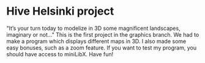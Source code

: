 # Hive Helsinki project
"It’s your turn today to modelize in 3D some magnificent landscapes, imaginary or not..."
This is the first project in the graphics branch. We had to make a program which displays
different maps in 3D. I also made some easy bonuses, such as a zoom feature. If you want to test my program,
you should have access to miniLibX. Have fun!
